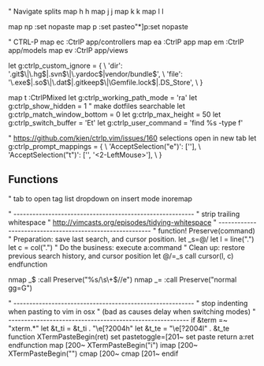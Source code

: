" Navigate splits
map <Leader>h <C-W>h
map <Leader>j <C-W>j
map <Leader>k <C-W>k
map <Leader>l <C-W>l

map <Leader>np :set nopaste<CR>
map <Leader>p :set paste<CR>o<esc>"*]p:set nopaste<cr>

" CTRL-P
map <leader>ec :CtrlP app/controllers<cr>
map <leader>ea :CtrlP app<cr>
map <leader>em :CtrlP app/models<cr>
map <leader>ev :CtrlP app/views<cr>

let g:ctrlp_custom_ignore = {
  \ 'dir':  '\.git$\|\.hg$\|\.svn$\|\.yardoc$|vendor\/bundle$',
  \ 'file': '\.exe$\|\.so$\|\.dat$\|\.gitkeep$\|\Gemfile.lock$\|.DS_Store',
  \ }

map <leader>t :CtrlPMixed<ENTER>
let g:ctrlp_working_path_mode = 'ra'
let g:ctrlp_show_hidden = 1 " make dotfiles searchable
let g:ctrlp_match_window_bottom = 0
let g:ctrlp_max_height = 50
let g:ctrlp_switch_buffer = 'Et'
let g:ctrlp_user_command = 'find %s -type f'

" https://github.com/kien/ctrlp.vim/issues/160 selections open in new tab
let g:ctrlp_prompt_mappings = {
  \ 'AcceptSelection("e")': ['<c-t>'],
  \ 'AcceptSelection("t")': ['<cr>', '<2-LeftMouse>'],
  \ }


## Functions

" tab to open tag list dropdown on insert mode
inoremap <Tab> <C-P>

" ---------------------------------------------------------
" strip trailing whitespace
" http://vimcasts.org/episodes/tidying-whitespace
" ---------------------------------------------------------
" function! Preserve(command)
  " Preparation: save last search, and cursor position.
  let _s=@/
  let l = line(".")
  let c = col(".")
  " Do the business:
  execute a:command
  " Clean up: restore previous search history, and cursor position
  let @/=_s
  call cursor(l, c)
endfunction

nmap _$ :call Preserve("%s/\\s\\+$//e")<CR>
nmap _= :call Preserve("normal gg=G")<CR>


" ---------------------------------------------------------
" stop indenting when pasting to vim in osx
" (bad as causes delay when switching modes)
" ---------------------------------------------------------
if &term =~ "xterm.*"
    let &t_ti = &t_ti . "\e[?2004h"
    let &t_te = "\e[?2004l" . &t_te
    function XTermPasteBegin(ret)
        set pastetoggle=<Esc>[201~
        set paste
        return a:ret
    endfunction
    map <expr> <Esc>[200~ XTermPasteBegin("i")
    imap <expr> <Esc>[200~ XTermPasteBegin("")
    cmap <Esc>[200~ <nop>
    cmap <Esc>[201~ <nop>
endif
